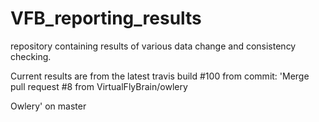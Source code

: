 # VFB_reporting_results
repository containing results of various data change and consistency checking.

 Current results are from the latest travis build #100 from commit: 'Merge pull request #8 from VirtualFlyBrain/owlery

Owlery' on master
